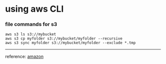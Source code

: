 # using aws CLI

### file commands for s3
```
aws s3 ls s3://mybucket
aws s3 cp myfolder s3://mybucket/myfolder --recursive
aws s3 sync myfolder s3://mybucket/myfolder --exclude *.tmp
```


-------
reference: [amazon](https://aws.amazon.com/cli/)
